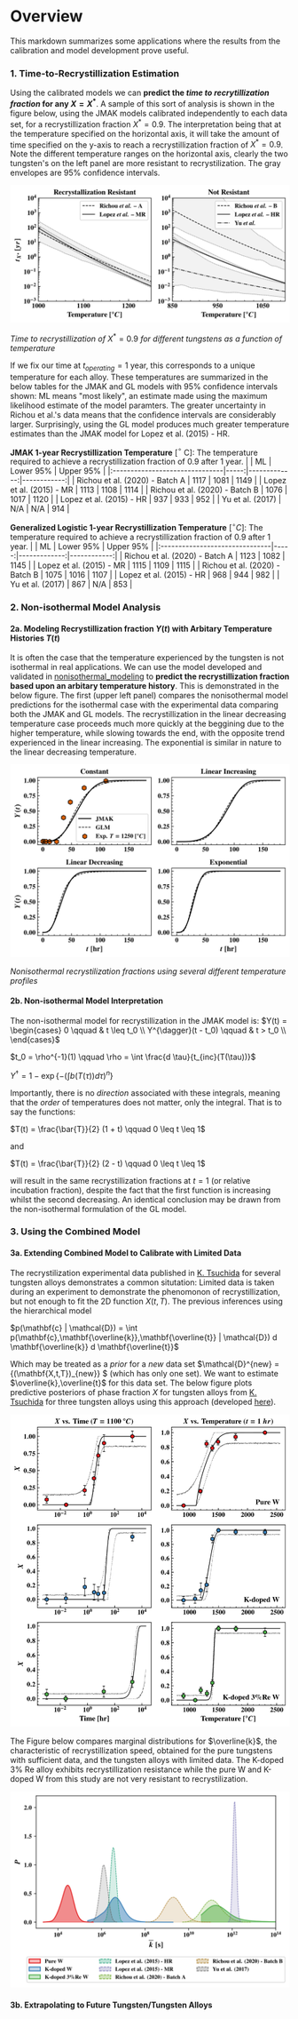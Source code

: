 # Overview
This markdown summarizes some applications where the results from the calibration and model development prove useful.

### 1. Time-to-Recrystillization Estimation
Using the calibrated models we can **predict the _time to recrytillization fraction_ for any $X = X^*$**. A sample of this sort of analysis is shown in the figure below, using the JMAK models calibrated independently to each data set, for a recrystillization fraction $X^* = 0.9$. The interpretation being that at the temperature specified on the horizontal axis, it will take the amount of time specified on the y-axis to reach a recrystillization fraction of $X^* = 0.9$. Note the different temperature ranges on the horizontal axis, clearly the two tungsten's on the left panel are more resistant to recrystilization. The gray envelopes are 95% confidence intervals.

![Time to Recrystillization](.git_images/jmak_ttr.svg)

_Time to recrystillization of_ $X^* = 0.9$ _for different tungstens as a function of temperature_

If we fix our time at $t_{operating} = 1$ year, this corresponds to a unique temperature for each alloy. These temperatures are summarized in the below tables for the JMAK and GL models with 95% confidence intervals shown: ML means "most likely", an estimate made using the maximum likelihood estimate of the model paramters. The greater uncertainty in Richou et al.'s data means that the confidence intervals are considerably larger. Surprisingly, using the GL model produces much greater temperature estimates than the JMAK model for Lopez et al. (2015) - HR. 

**JMAK 1-year Recrystillization Temperature** [$^\circ$ C]: The temperature required to achieve a recrystillization fraction of $0.9$ after $1$ year.
|                                |   ML |   Lower 95\% |   Upper 95% |
|:-------------------------------|-----:|-------------:|------------:|
| Richou et al. (2020) - Batch A | 1117 |         1081 |        1149 |
| Lopez et al. (2015) - MR       | 1113 |         1108 |        1114 |
| Richou et al. (2020) - Batch B | 1076 |         1017 |        1120 |
| Lopez et al. (2015) - HR       |  937 |          933 |         952 |
| Yu et al. (2017)               |  N/A |          N/A |         914 |


**Generalized Logistic 1-year Recrystillization Temperature** [$^\circ C$]: The temperature required to achieve a recrystillization fraction of $0.9$ after $1$ year.
|                                |   ML |   Lower 95\% |   Upper 95% |
|:-------------------------------|-----:|-------------:|------------:|
| Richou et al. (2020) - Batch A | 1123 |         1082 |        1145 |
| Lopez et al. (2015) - MR       | 1115 |         1109 |        1115 |
| Richou et al. (2020) - Batch B | 1075 |         1016 |        1107 |
| Lopez et al. (2015) - HR       |  968 |          944 |         982 |
| Yu et al. (2017)               |  867 |          N/A |         853 |


### 2. Non-isothermal Model Analysis

#### 2a. Modeling Recrystillization fraction $Y(t)$ with Arbitary Temperature Histories $T(t)$
It is often the case that the temperature experienced by the tungsten is not isothermal in real applications. We can use the model developed and validated in [nonisothermal_modeling](/nonisothermal_modeling) to **predict the recrystillization fraction based upon an arbitary temperature history**. This is demonstrated in the below figure. The first (upper left panel) compares the nonisothermal model predictions for the isothermal case with the experimental data comparing both the JMAK and GL models. The recrystillization in the linear decreasing temperature case proceeds much more quickly at the beggining due to the higher temperature, while slowing towards the end, with the opposite trend experienced in the linear increasing. The exponential is similar in nature to the linear decreasing temperature.

![Non-isothermal Fraction Prediction](.git_images/jmak_glm_comparison.svg)

_Nonisothermal recrystilization fractions using several different temperature profiles_

#### 2b. Non-isothermal Model Interpretation
The non-isothermal model for recrystillization in the JMAK model is:
$Y(t)  = \begin{cases}
0 \qquad & t \leq t_0 \\ 
Y^{\dagger}(t - t_0) \qquad & t > t_0 \\ 
\end{cases}$

$t_0 = \rho^{-1}(1) \qquad \rho = \int \frac{d \tau}{t_{inc}(T(\tau))}$

$Y^{\dagger} = 1 - \exp{\left\{- \left( \int b(T(\tau)) d\tau \right)^n  \right\}}$

Importantly, there is no _direction_ associated with these integrals, meaning that the _order_ of temperatures does not matter, only the integral. That is to say the functions:

$T(t) = \frac{\bar{T}}{2} (1 + t) \qquad 0 \leq t \leq 1$

and 

$T(t) = \frac{\bar{T}}{2} (2 - t) \qquad 0 \leq t \leq 1$

will result in the same recrystillization fractions at $t = 1$ (or relative incubation fraction), despite the fact that the first function is increasing whilst the second decreasing. An identical conclusion may be drawn from the non-isothermal formulation of the GL model.

### 3. Using the Combined Model 

#### 3a. Extending Combined Model to Calibrate with Limited Data
The recrystilization experimental data published in [K. Tsuchida](https://www.sciencedirect.com/science/article/pii/S2352179117301886?via%3Dihub) for several tungsten alloys demonstrates a common situtation: Limited data is taken during an experiment to demonstrate the phenomonon of recrystillization, but not enough to fit the 2D function $X(t,T)$. The previous inferences using the hierarchical model 

$p(\mathbf{c} | \mathcal{D}) = \int p(\mathbf{c},\mathbf{\overline{k}},\mathbf{\overline{t}} | \mathcal{D}) d \mathbf{\overline{k}} d \mathbf{\overline{t}}$

Which may be treated as a _prior_ for a _new_ data set $\mathcal{D}^{new} = \{(\mathbf{X,t,T})_{new}\} $ (which has only one set). We want to estimate $\overline{k},\overline{t}$ for this data set. The below figure plots predictive posteriors of phase fraction $X$ for tungsten alloys from [K. Tsuchida](https://www.sciencedirect.com/science/article/pii/S2352179117301886?via%3Dihub) for three tungsten alloys using this approach (developed [here](./model_inference/inference_extension.ipynb)).

![Posterior Predictions on New Tungsten Alloys](.git_images/extensions_alloys_phase_fraction_vs_time_temperature.svg)

The Figure below compares marginal distributions for $\overline{k}$, the characteristic of recrystillization speed, obtained for the pure tungstens with sufficient data, and the tungsten alloys with limited data. The K-doped 3% Re alloy exhibits recrystillization resistance while the pure W and K-doped W from this study are not very resistant to recrystilization.

![Posterior Probability Distributions of New Tungsten Alloys](.git_images/latent_variable_posterior_extension.svg)

#### 3b. Extrapolating to Future Tungsten/Tungsten Alloys